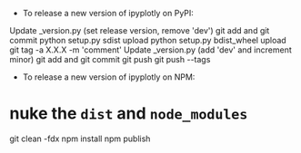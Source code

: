 - To release a new version of ipyplotly on PyPI:

Update _version.py (set release version, remove 'dev')
git add and git commit
python setup.py sdist upload
python setup.py bdist_wheel upload
git tag -a X.X.X -m 'comment'
Update _version.py (add 'dev' and increment minor)
git add and git commit
git push
git push --tags

- To release a new version of ipyplotly on NPM:

# nuke the  `dist` and `node_modules`
git clean -fdx
npm install
npm publish
